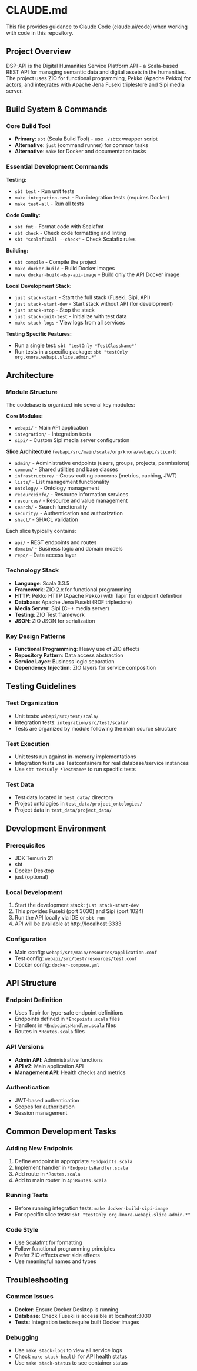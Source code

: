 # CLAUDE.md

This file provides guidance to Claude Code (claude.ai/code) when working with code in this repository.

## Project Overview

DSP-API is the Digital Humanities Service Platform API - a Scala-based REST API for managing semantic data and digital assets in the humanities. The project uses ZIO for functional programming, Pekko (Apache Pekko) for actors, and integrates with Apache Jena Fuseki triplestore and Sipi media server.

## Build System & Commands

### Core Build Tool
- **Primary**: `sbt` (Scala Build Tool) - use `./sbtx` wrapper script
- **Alternative**: `just` (command runner) for common tasks
- **Alternative**: `make` for Docker and documentation tasks

### Essential Development Commands

**Testing:**
- `sbt test` - Run unit tests
- `make integration-test` - Run integration tests (requires Docker)
- `make test-all` - Run all tests

**Code Quality:**
- `sbt fmt` - Format code with Scalafmt
- `sbt check` - Check code formatting and linting
- `sbt "scalafixAll --check"` - Check Scalafix rules

**Building:**
- `sbt compile` - Compile the project
- `make docker-build` - Build Docker images
- `make docker-build-dsp-api-image` - Build only the API Docker image

**Local Development Stack:**
- `just stack-start` - Start the full stack (Fuseki, Sipi, API)
- `just stack-start-dev` - Start stack without API (for development)
- `just stack-stop` - Stop the stack
- `just stack-init-test` - Initialize with test data
- `make stack-logs` - View logs from all services

**Testing Specific Features:**
- Run a single test: `sbt "testOnly *TestClassName*"`
- Run tests in a specific package: `sbt "testOnly org.knora.webapi.slice.admin.*"`

## Architecture

### Module Structure
The codebase is organized into several key modules:

**Core Modules:**
- `webapi/` - Main API application
- `integration/` - Integration tests
- `sipi/` - Custom Sipi media server configuration

**Slice Architecture** (`webapi/src/main/scala/org/knora/webapi/slice/`):
- `admin/` - Administrative endpoints (users, groups, projects, permissions)
- `common/` - Shared utilities and base classes
- `infrastructure/` - Cross-cutting concerns (metrics, caching, JWT)
- `lists/` - List management functionality
- `ontology/` - Ontology management
- `resourceinfo/` - Resource information services
- `resources/` - Resource and value management
- `search/` - Search functionality
- `security/` - Authentication and authorization
- `shacl/` - SHACL validation

Each slice typically contains:
- `api/` - REST endpoints and routes
- `domain/` - Business logic and domain models
- `repo/` - Data access layer

### Technology Stack
- **Language**: Scala 3.3.5
- **Framework**: ZIO 2.x for functional programming
- **HTTP**: Pekko HTTP (Apache Pekko) with Tapir for endpoint definition
- **Database**: Apache Jena Fuseki (RDF triplestore)
- **Media Server**: Sipi (C++ media server)
- **Testing**: ZIO Test framework
- **JSON**: ZIO JSON for serialization

### Key Design Patterns
- **Functional Programming**: Heavy use of ZIO effects
- **Repository Pattern**: Data access abstraction
- **Service Layer**: Business logic separation
- **Dependency Injection**: ZIO layers for service composition

## Testing Guidelines

### Test Organization
- Unit tests: `webapi/src/test/scala/`
- Integration tests: `integration/src/test/scala/` 
- Tests are organized by module following the main source structure

### Test Execution
- Unit tests run against in-memory implementations
- Integration tests use Testcontainers for real database/service instances
- Use `sbt testOnly *TestName*` to run specific tests

### Test Data
- Test data located in `test_data/` directory
- Project ontologies in `test_data/project_ontologies/`
- Project data in `test_data/project_data/`

## Development Environment

### Prerequisites
- JDK Temurin 21
- sbt
- Docker Desktop
- just (optional)

### Local Development
1. Start the development stack: `just stack-start-dev`
2. This provides Fuseki (port 3030) and Sipi (port 1024)
3. Run the API locally via IDE or `sbt run`
4. API will be available at http://localhost:3333

### Configuration
- Main config: `webapi/src/main/resources/application.conf`
- Test config: `webapi/src/test/resources/test.conf`
- Docker config: `docker-compose.yml`

## API Structure

### Endpoint Definition
- Uses Tapir for type-safe endpoint definitions
- Endpoints defined in `*Endpoints.scala` files
- Handlers in `*EndpointsHandler.scala` files
- Routes in `*Routes.scala` files

### API Versions
- **Admin API**: Administrative functions
- **API v2**: Main application API
- **Management API**: Health checks and metrics

### Authentication
- JWT-based authentication
- Scopes for authorization
- Session management

## Common Development Tasks

### Adding New Endpoints
1. Define endpoint in appropriate `*Endpoints.scala`
2. Implement handler in `*EndpointsHandler.scala`
3. Add route in `*Routes.scala`
4. Add to main router in `ApiRoutes.scala`

### Running Tests
- Before running integration tests: `make docker-build-sipi-image`
- For specific slice tests: `sbt "testOnly org.knora.webapi.slice.admin.*"`

### Code Style
- Use Scalafmt for formatting
- Follow functional programming principles
- Prefer ZIO effects over side effects
- Use meaningful names and types

## Troubleshooting

### Common Issues
- **Docker**: Ensure Docker Desktop is running
- **Database**: Check Fuseki is accessible at localhost:3030
- **Tests**: Integration tests require built Docker images

### Debugging
- Use `make stack-logs` to view all service logs
- Check `make stack-health` for API health status
- Use `make stack-status` to see container status